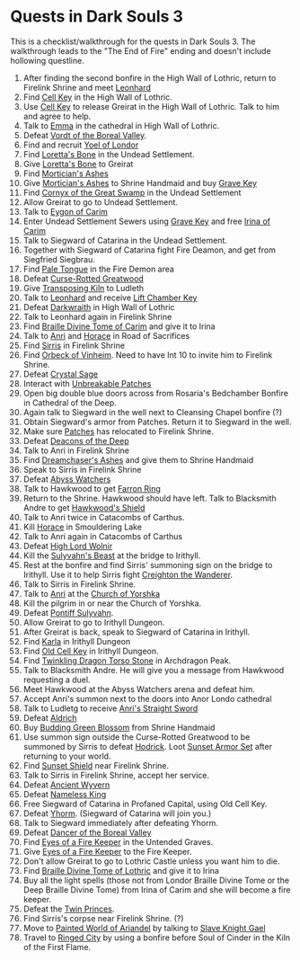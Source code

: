 # Quests in Dark Souls 3

This is a checklist/walkthrough for the quests in Dark Souls 3. The walkthrough leads to the "The End of Fire" ending and doesn't include hollowing questline.

1. After finding the second bonfire in the High Wall of Lothric, return to Firelink Shrine and meet [Leonhard](https://darksouls3.wiki.fextralife.com/Leonhard)
2. Find [Cell Key](https://darksouls3.wiki.fextralife.com/Cell+Key) in the High Wall of Lothric.
2. Use [Cell Key](https://darksouls3.wiki.fextralife.com/Cell+Key) to release Greirat in the High Wall of Lothric. Talk to him and agree to help.
3. Talk to [Emma](https://darksouls3.wiki.fextralife.com/Emma) in the cathedral in High Wall of Lothric.
4. Defeat [Vordt of the Boreal Valley](https://darksouls3.wiki.fextralife.com/Vordt+of+the+Boreal+Valley).
5. Find and recruit [Yoel of Londor](https://darksouls3.wiki.fextralife.com/Yoel+of+Londor)
6. Find [Loretta's Bone](https://darksouls3.wiki.fextralife.com/Loretta's+Bone) in the Undead Settlement.
7. Give [Loretta's Bone](https://darksouls3.wiki.fextralife.com/Loretta's+Bone) to Greirat
8. Find [Mortician's Ashes](https://darksouls3.wiki.fextralife.com/Mortician's+Ashes)
9. Give [Mortician's Ashes](https://darksouls3.wiki.fextralife.com/Mortician's+Ashes) to Shrine Handmaid and buy [Grave Key](https://darksouls3.wiki.fextralife.com/Grave+Key)
10. Find [Cornyx of the Great Swamp](https://darksouls3.wiki.fextralife.com/Cornyx+of+the+Great+Swamp) in the Undead Settlement
11. Allow Greirat to go to Undead Settlement.
12. Talk to [Eygon of Carim](https://darksouls3.wiki.fextralife.com/Eygon+of+Carim)
13. Enter Undead Settlement Sewers using [Grave Key](https://darksouls3.wiki.fextralife.com/Grave+Key) and free [Irina of Carim](https://darksouls3.wiki.fextralife.com/Irina+of+Carim)
14. Talk to Siegward of Catarina in the Undead Settlement.
15. Together with Siegward of Catarina fight Fire Deamon, and get from Siegfried Siegbrau.
16. Find [Pale Tongue](https://darksouls3.wiki.fextralife.com/Pale+Tongue) in the Fire Demon area
17. Defeat [Curse-Rotted Greatwood](https://darksouls3.wiki.fextralife.com/Curse-Rotted+Greatwood)
18. Give [Transposing Kiln](https://darksouls3.wiki.fextralife.com/Transposing+Kiln) to Ludleth
19. Talk to [Leonhard](https://darksouls3.wiki.fextralife.com/Leonhard) and receive [Lift Chamber Key](https://darksouls3.wiki.fextralife.com/Lift+Chamber+Key)
20. Defeat [Darkwraith](https://darksouls3.wiki.fextralife.com/Darkwraith) in High Wall of Lothric
21. Talk to Leonhard again in Firelink Shrine
22. Find [Braille Divine Tome of Carim](https://darksouls3.wiki.fextralife.com/Braille+Divine+Tome+of+Carim) and give it to Irina
23. Talk to [Anri](https://darksouls3.wiki.fextralife.com/Anri+of+Astora) and [Horace](https://darksouls3.wiki.fextralife.com/Horace+the+Hushed) in Road of Sacrifices
24. Find [Sirris](https://darksouls3.wiki.fextralife.com/Sirris+of+the+Sunless+Realms) in Firelink Shrine
25. Find [Orbeck of Vinheim](https://darksouls3.wiki.fextralife.com/Orbeck+of+Vinheim). Need to have Int 10 to invite him to Firelink Shrine.
26. Defeat [Crystal Sage](https://darksouls3.wiki.fextralife.com/Crystal+Sage)
28. Interact with [Unbreakable Patches](https://darksouls3.wiki.fextralife.com/Unbreakable+Patches)
29. Open big double blue doors across from Rosaria's Bedchamber Bonfire in Cathedral of the Deep.
30. Again talk to Siegward in the well next to Cleansing Chapel bonfire (?)
31. Obtain Siegward's armor from Patches. Return it to Siegward in the well.
32. Make sure [Patches](https://darksouls3.wiki.fextralife.com/Unbreakable+Patches) has relocated to Firelink Shrine. 
21. Defeat [Deacons of the Deep](https://darksouls3.wiki.fextralife.com/Deacons+of+the+Deep)
22. Talk to Anri in Firelink Shrine
23. Find [Dreamchaser's Ashes](https://darksouls3.wiki.fextralife.com/Dreamchaser's+Ashes) and give them to Shrine Handmaid
24. Speak to Sirris in Firelink Shrine
25. Defeat [Abyss Watchers](https://darksouls3.wiki.fextralife.com/Abyss+Watchers)
26. Talk to Hawkwood to get [Farron Ring](https://darksouls3.wiki.fextralife.com/Farron+Ring)
27. Return to the Shrine. Hawkwood should have left. Talk to Blacksmith Andre to get [Hawkwood's Shield](https://darksouls3.wiki.fextralife.com/Hawkwood's+Shield)
28. Talk to Anri twice in Catacombs of Carthus.
29. Kill [Horace](https://darksouls3.wiki.fextralife.com/Horace+the+Hushed) in Smouldering Lake
30. Talk to Anri again in Catacombs of Carthus
31. Defeat [High Lord Wolnir](https://darksouls3.wiki.fextralife.com/High+Lord+Wolnir)
32. Kill the [Sulyvahn's Beast](https://darksouls3.wiki.fextralife.com/Sulyvahn's+Beast) at the bridge to Irithyll.
33. Rest at the bonfire and find Sirris' summoning sign on the bridge to Irithyll. Use it to help Sirris fight [Creighton the Wanderer](https://darksouls3.wiki.fextralife.com/Creighton+the+Wanderer).
34. Talk to Sirris in Firelink Shrine.
35. Talk to [Anri](https://darksouls3.wiki.fextralife.com/Anri+of+Astora) at the [Church of Yorshka](https://darksouls3.wiki.fextralife.com/Church+of+Yorshka)
36. Kill the pilgrim in or near the Church of Yorshka.
37. Defeat [Pontiff Sulyvahn](https://darksouls3.wiki.fextralife.com/Pontiff+Sulyvahn).
36. Allow Greirat to go to Irithyll Dungeon.
38. After Greirat is back, speak to Siegward of Catarina in Irithyll.
39. Find [Karla](https://darksouls3.wiki.fextralife.com/Karla) in Irithyll Dungeon
40. Find [Old Cell Key](https://darksouls3.wiki.fextralife.com/Old+Cell+Key) in Irithyll Dungeon.
41. Find [Twinkling Dragon Torso Stone](https://darksouls3.wiki.fextralife.com/Twinkling+Dragon+Torso+Stone) in Archdragon Peak.
42. Talk to Blacksmith Andre. He will give you a message from Hawkwood requesting a duel.
43. Meet Hawkwood at the Abyss Watchers arena and defeat him.
44. Accept Anri's summon next to the doors into Anor Londo cathedral
45. Talk to Ludletg to receive [Anri's Straight Sword](https://darksouls3.wiki.fextralife.com/Anri's+Straight+Sword)
46. Defeat [Aldrich](https://darksouls3.wiki.fextralife.com/Aldrich,+Devourer+of+Gods)
47. Buy [Budding Green Blossom](https://darksouls3.wiki.fextralife.com/Budding+Green+Blossom) from Shrine Handmaid
48. Use summon sign outside the Curse-Rotted Greatwood to be summoned by Sirris to defeat [Hodrick](https://darksouls3.wiki.fextralife.com/Holy+Knight+Hodrick). Loot [Sunset Armor Set](https://darksouls3.wiki.fextralife.com/Sunset+Armor+Set) after returning to your world.
49. Find [Sunset Shield](https://darksouls3.wiki.fextralife.com/Sunset+Shield) near Firelink Shrine.
50. Talk to Sirris in Firelink Shrine, accept her service.
51. Defeat [Ancient Wyvern](https://darksouls3.wiki.fextralife.com/Ancient+Wyvern)
52. Defeat [Nameless King](https://darksouls3.wiki.fextralife.com/Nameless+King)
53. Free Siegward of Catarina in Profaned Capital, using Old Cell Key.
54. Defeat [Yhorm](https://darksouls3.wiki.fextralife.com/Yhorm+the+Giant). (Siegward of Catarina will join you.)
55. Talk to Siegward immediately after defeating Yhorm.
56. Defeat [Dancer of the Boreal Valley](https://darksouls3.wiki.fextralife.com/Dancer%2Bof%2Bthe%2BBoreal%2BValley)
57. Find [Eyes of a Fire Keeper](https://darksouls3.wiki.fextralife.com/Eyes+of+a+Fire+Keeper) in the Untended Graves.
58. Give [Eyes of a Fire Keeper](https://darksouls3.wiki.fextralife.com/Eyes+of+a+Fire+Keeper) to the Fire Keeper.
59. Don't allow Greirat to go to Lothric Castle unless you want him to die.
60. Find [Braille Divine Tome of Lothric](https://darksouls3.wiki.fextralife.com/Braille+Divine+Tome+of+Lothric) and give it to Irina
61. Buy all the light spells (those not from Londor Braille Divine Tome or the Deep Braille Divine Tome) from Irina of Carim and she will become a fire keeper.
62. Defeat the [Twin Princes](https://darksouls3.wiki.fextralife.com/Lothric,+Younger+Prince).
63. Find Sirris's corpse near Firelink Shrine. (?)
64. Move to [Painted World of Ariandel](https://darksouls3.wiki.fextralife.com/Painted+World+of+Ariandel) by talking to [Slave Knight Gael](https://darksouls3.wiki.fextralife.com/Slave+Knight+Gael)
65. Travel to [Ringed City](https://darksouls3.wiki.fextralife.com/The+Ringed+City) by using a bonfire before Soul of Cinder in the Kiln of the First Flame.

